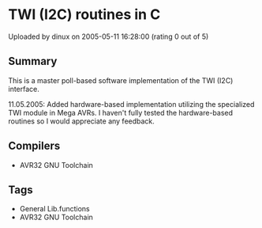 # TWI (I2C) routines in C

Uploaded by dinux on 2005-05-11 16:28:00 (rating 0 out of 5)

## Summary

 This is a master poll-based software implementation of the TWI (I2C) interface. 


11.05.2005: Added hardware-based implementation utilizing the specialized TWI module in Mega AVRs. I haven't fully tested the hardware-based routines so I would appreciate any feedback.

## Compilers

- AVR32 GNU Toolchain

## Tags

- General Lib.functions
- AVR32 GNU Toolchain
